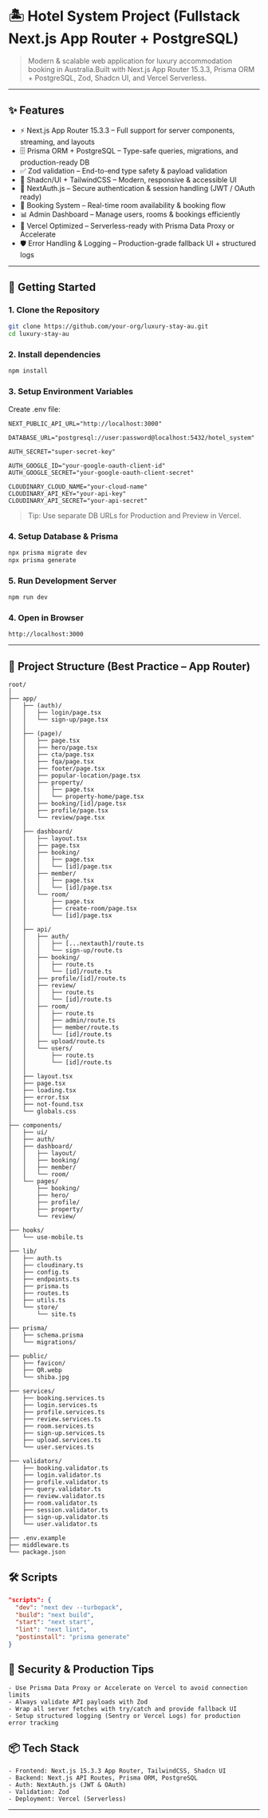 # 🏝️ Hotel System Project (Fullstack Next.js App Router + PostgreSQL)

> Modern & scalable web application for luxury accommodation booking in Australia.Built with Next.js App Router 15.3.3, Prisma ORM + PostgreSQL, Zod, Shadcn UI, and Vercel Serverless.

---

## ✨ Features

- ⚡ Next.js App Router 15.3.3 – Full support for server components, streaming, and layouts
- 🗄️ Prisma ORM + PostgreSQL – Type-safe queries, migrations, and production-ready DB
- ✅ Zod validation – End-to-end type safety & payload validation
- 🎨 Shadcn/UI + TailwindCSS – Modern, responsive & accessible UI
- 🔐 NextAuth.js – Secure authentication & session handling (JWT / OAuth ready)
- 🏨 Booking System – Real-time room availability & booking flow
- 📊 Admin Dashboard – Manage users, rooms & bookings efficiently
- 🚀 Vercel Optimized – Serverless-ready with Prisma Data Proxy or Accelerate
- 🛡️ Error Handling & Logging – Production-grade fallback UI + structured logs

---

## 🚀 Getting Started

### 1. Clone the Repository

```bash
git clone https://github.com/your-org/luxury-stay-au.git
cd luxury-stay-au
```

### 2. Install dependencies

```bash
npm install
```

### 3. Setup Environment Variables

Create .env file:

```env
NEXT_PUBLIC_API_URL="http://localhost:3000"

DATABASE_URL="postgresql://user:password@localhost:5432/hotel_system"

AUTH_SECRET="super-secret-key"

AUTH_GOOGLE_ID="your-google-oauth-client-id"
AUTH_GOOGLE_SECRET="your-google-oauth-client-secret"

CLOUDINARY_CLOUD_NAME="your-cloud-name"
CLOUDINARY_API_KEY="your-api-key"
CLOUDINARY_API_SECRET="your-api-secret"
```

> Tip: Use separate DB URLs for Production and Preview in Vercel.

### 4. Setup Database & Prisma

```bash
npx prisma migrate dev
npx prisma generate
```

### 5. Run Development Server

```bash
npm run dev
```

### 4. Open in Browser

```plaintext
http://localhost:3000
```

---

## 🧱 Project Structure (Best Practice – App Router)

```plaintext
root/
│
├── app/
│   ├── (auth)/
│   │   ├── login/page.tsx
│   │   └── sign-up/page.tsx
│   │
│   ├── (page)/
│   │   ├── page.tsx
│   │   ├── hero/page.tsx
│   │   ├── cta/page.tsx
│   │   ├── fqa/page.tsx
│   │   ├── footer/page.tsx
│   │   ├── popular-location/page.tsx
│   │   ├── property/
│   │   │   ├── page.tsx
│   │   │   └── property-home/page.tsx
│   │   ├── booking/[id]/page.tsx
│   │   ├── profile/page.tsx
│   │   └── review/page.tsx
│   │
│   ├── dashboard/
│   │   ├── layout.tsx
│   │   ├── page.tsx
│   │   ├── booking/
│   │   │   ├── page.tsx
│   │   │   └── [id]/page.tsx
│   │   ├── member/
│   │   │   ├── page.tsx
│   │   │   └── [id]/page.tsx
│   │   └── room/
│   │       ├── page.tsx
│   │       ├── create-room/page.tsx
│   │       └── [id]/page.tsx
│   │
│   ├── api/
│   │   ├── auth/
│   │   │   ├── [...nextauth]/route.ts
│   │   │   └── sign-up/route.ts
│   │   ├── booking/
│   │   │   ├── route.ts
│   │   │   └── [id]/route.ts
│   │   ├── profile/[id]/route.ts
│   │   ├── review/
│   │   │   ├── route.ts
│   │   │   └── [id]/route.ts
│   │   ├── room/
│   │   │   ├── route.ts
│   │   │   ├── admin/route.ts
│   │   │   ├── member/route.ts
│   │   │   └── [id]/route.ts
│   │   ├── upload/route.ts
│   │   └── users/
│   │       ├── route.ts
│   │       └── [id]/route.ts
│   │
│   ├── layout.tsx
│   ├── page.tsx
│   ├── loading.tsx
│   ├── error.tsx
│   ├── not-found.tsx
│   └── globals.css
│
├── components/
│   ├── ui/
│   ├── auth/
│   ├── dashboard/
│   │   ├── layout/
│   │   ├── booking/
│   │   ├── member/
│   │   └── room/
│   └── pages/
│       ├── booking/
│       ├── hero/
│       ├── profile/
│       ├── property/
│       └── review/
│
├── hooks/
│   └── use-mobile.ts
│
├── lib/
│   ├── auth.ts
│   ├── cloudinary.ts
│   ├── config.ts
│   ├── endpoints.ts
│   ├── prisma.ts
│   ├── routes.ts
│   ├── utils.ts
│   └── store/
│       └── site.ts
│
├── prisma/
│   ├── schema.prisma
│   └── migrations/
│
├── public/
│   ├── favicon/
│   ├── QR.webp
│   └── shiba.jpg
│
├── services/
│   ├── booking.services.ts
│   ├── login.services.ts
│   ├── profile.services.ts
│   ├── review.services.ts
│   ├── room.services.ts
│   ├── sign-up.services.ts
│   ├── upload.services.ts
│   └── user.services.ts
│
├── validators/
│   ├── booking.validator.ts
│   ├── login.validator.ts
│   ├── profile.validator.ts
│   ├── query.validator.ts
│   ├── review.validator.ts
│   ├── room.validator.ts
│   ├── session.validator.ts
│   ├── sign-up.validator.ts
│   └── user.validator.ts
│
├── .env.example
├── middleware.ts
└── package.json

```

## 🛠️ Scripts

```json
"scripts": {
  "dev": "next dev --turbopack",
  "build": "next build",
  "start": "next start",
  "lint": "next lint",
  "postinstall": "prisma generate"
}
```

## 🔐 Security & Production Tips

```plaintext
- Use Prisma Data Proxy or Accelerate on Vercel to avoid connection limits
- Always validate API payloads with Zod
- Wrap all server fetches with try/catch and provide fallback UI
- Setup structured logging (Sentry or Vercel Logs) for production error tracking
```

## 📦 Tech Stack

```plaintext
- Frontend: Next.js 15.3.3 App Router, TailwindCSS, Shadcn UI
- Backend: Next.js API Routes, Prisma ORM, PostgreSQL
- Auth: NextAuth.js (JWT & OAuth)
- Validation: Zod
- Deployment: Vercel (Serverless)
```

---
